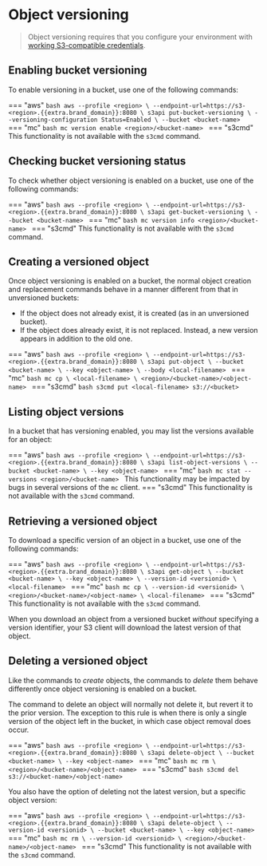 # Object versioning

> Object versioning requires that you configure your environment with
> [working S3-compatible credentials](credentials.md).


## Enabling bucket versioning

To enable versioning in a bucket, use one of the following commands:

=== "aws"
    ```bash
    aws --profile <region> \
      --endpoint-url=https://s3-<region>.{{extra.brand_domain}}:8080 \
      s3api put-bucket-versioning \
      --versioning-configuration Status=Enabled \
      --bucket <bucket-name>
    ```
=== "mc"
    ```bash
    mc version enable <region>/<bucket-name>
    ```
=== "s3cmd"
    This functionality is not available with the `s3cmd` command.


## Checking bucket versioning status

To check whether object versioning is enabled on a bucket, use one of
the following commands:

=== "aws"
    ```bash
    aws --profile <region> \
      --endpoint-url=https://s3-<region>.{{extra.brand_domain}}:8080 \
      s3api get-bucket-versioning \
      --bucket <bucket-name>
    ```
=== "mc"
    ```bash
    mc version info <region>/<bucket-name>
    ```
=== "s3cmd"
    This functionality is not available with the `s3cmd` command.


## Creating a versioned object

Once object versioning is enabled on a bucket, the normal object
creation and replacement commands behave in a manner different from
that in unversioned buckets:

* If the object does not already exist, it is created (as in an
  unversioned bucket).
* If the object does already exist, it is not replaced. Instead, a new
  version appears in addition to the old one.

=== "aws"
    ```bash
    aws --profile <region> \
      --endpoint-url=https://s3-<region>.{{extra.brand_domain}}:8080 \
      s3api put-object \
      --bucket <bucket-name> \
      --key <object-name> \
      --body <local-filename>
    ```
=== "mc"
    ```bash
    mc cp \
      <local-filename> \
      <region>/<bucket-name>/<object-name>
    ```
=== "s3cmd"
    ```bash
    s3cmd put <local-filename> s3://<bucket>
    ```


## Listing object versions

In a bucket that has versioning enabled, you may list the versions
available for an object:

=== "aws"
    ```bash
    aws --profile <region> \
      --endpoint-url=https://s3-<region>.{{extra.brand_domain}}:8080 \
      s3api list-object-versions \
      --bucket <bucket-name> \
      --key <object-name>
    ```
=== "mc"
    ```bash
    mc stat --versions <region>/<bucket-name>
    ```
    This functionality may be impacted by bugs in several versions of
    the `mc` client.
=== "s3cmd"
    This functionality is not available with the `s3cmd` command.


## Retrieving a versioned object

To download a specific version of an object in a bucket, use one of
the following commands:

=== "aws"
    ```bash
    aws --profile <region> \
      --endpoint-url=https://s3-<region>.{{extra.brand_domain}}:8080 \
      s3api get-object \
      --bucket <bucket-name> \
      --key <object-name> \
      --version-id <versionid> \
      <local-filename>
    ```
=== "mc"
    ```bash
    mc cp \
      --version-id <versionid> \
      <region>/<bucket-name>/<object-name> \
      <local-filename>
    ```
=== "s3cmd"
    This functionality is not available with the `s3cmd` command.

When you download an object from a versioned bucket *without*
specifying a version identifier, your S3 client will download the
latest version of that object.


## Deleting a versioned object

Like the commands to *create* objects, the commands to *delete* them
behave differently once object versioning is enabled on a bucket.

The command to delete an object will normally not delete it, but
revert it to the prior version. The exception to this rule is when
there is only a single version of the object left in the bucket, in
which case object removal does occur.

=== "aws"
    ```bash
    aws --profile <region> \
      --endpoint-url=https://s3-<region>.{{extra.brand_domain}}:8080 \
      s3api delete-object \
      --bucket <bucket-name> \
      --key <object-name>
    ```
=== "mc"
    ```bash
    mc rm \
      <region>/<bucket-name>/<object-name>
    ```
=== "s3cmd"
    ```bash
    s3cmd del s3://<bucket-name>/<object-name>
    ```

You also have the option of deleting not the latest version, but a
specific object version:

=== "aws"
    ```bash
    aws --profile <region> \
      --endpoint-url=https://s3-<region>.{{extra.brand_domain}}:8080 \
      s3api delete-object \
      --version-id <versionid> \
      --bucket <bucket-name> \
      --key <object-name>
    ```
=== "mc"
    ```bash
    mc rm \
      --version-id <versionid> \
      <region>/<bucket-name>/<object-name>
    ```
=== "s3cmd"
    This functionality is not available with the `s3cmd` command.
